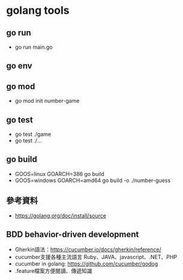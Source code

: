 # golang tools

## go run 
* go run main.go

## go env

## go mod
* go mod init number-game 

## go test
* go test ./game
* go test ./... 

## go build
* GOOS=linux GOARCH=386 go build
* GOOS=windows GOARCH=amd64 go build -o ./number-guess

## 參考資料
* https://golang.org/doc/install/source

## BDD behavior-driven development
* Gherkin語法：https://cucumber.io/docs/gherkin/reference/
* cucumber支援各種主流語言 Ruby、JAVA、javascript、.NET、PHP
* cucumber in golang: https://github.com/cucumber/godog
* .feature檔案方便閱讀、傳遞知識